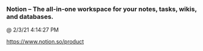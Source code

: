 ﻿

### Notion – The all-in-one workspace for your notes, tasks, wikis, and databases.
@ 2/3/21 4:14:27 PM

https://www.notion.so/product

